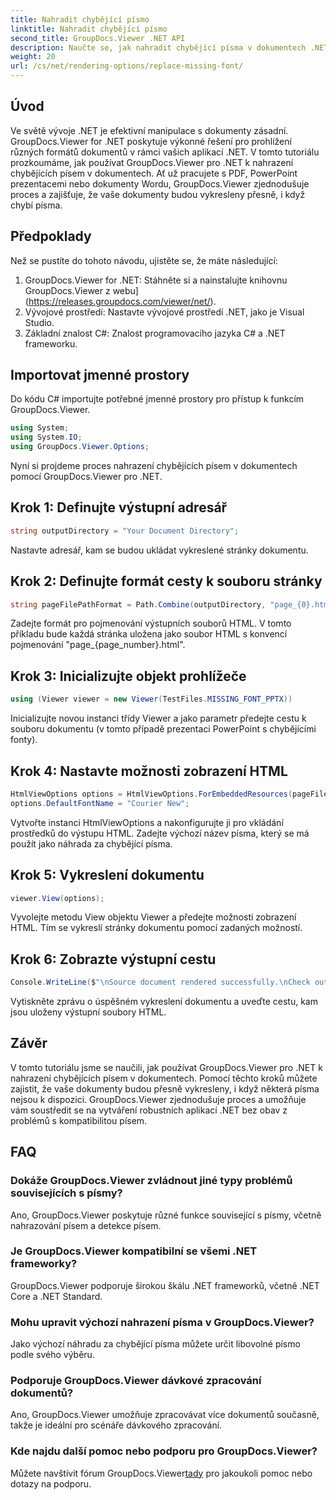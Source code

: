 ```yaml
---
title: Nahradit chybějící písmo
linktitle: Nahradit chybějící písmo
second_title: GroupDocs.Viewer .NET API
description: Naučte se, jak nahradit chybějící písma v dokumentech .NET bez námahy pomocí GroupDocs.Viewer. Zajistěte přesné vykreslování pomocí jednoduchých kroků.
weight: 20
url: /cs/net/rendering-options/replace-missing-font/
---
```

## Úvod
Ve světě vývoje .NET je efektivní manipulace s dokumenty zásadní. GroupDocs.Viewer for .NET poskytuje výkonné řešení pro prohlížení různých formátů dokumentů v rámci vašich aplikací .NET. V tomto tutoriálu prozkoumáme, jak používat GroupDocs.Viewer pro .NET k nahrazení chybějících písem v dokumentech. Ať už pracujete s PDF, PowerPoint prezentacemi nebo dokumenty Wordu, GroupDocs.Viewer zjednodušuje proces a zajišťuje, že vaše dokumenty budou vykresleny přesně, i když chybí písma.
## Předpoklady
Než se pustíte do tohoto návodu, ujistěte se, že máte následující:
1. GroupDocs.Viewer for .NET: Stáhněte si a nainstalujte knihovnu GroupDocs.Viewer z webu](https://releases.groupdocs.com/viewer/net/).
2. Vývojové prostředí: Nastavte vývojové prostředí .NET, jako je Visual Studio.
3. Základní znalost C#: Znalost programovacího jazyka C# a .NET frameworku.

## Importovat jmenné prostory
Do kódu C# importujte potřebné jmenné prostory pro přístup k funkcím GroupDocs.Viewer.

```csharp
using System;
using System.IO;
using GroupDocs.Viewer.Options;
```

Nyní si projdeme proces nahrazení chybějících písem v dokumentech pomocí GroupDocs.Viewer pro .NET.
## Krok 1: Definujte výstupní adresář
```csharp
string outputDirectory = "Your Document Directory";
```
Nastavte adresář, kam se budou ukládat vykreslené stránky dokumentu.
## Krok 2: Definujte formát cesty k souboru stránky
```csharp
string pageFilePathFormat = Path.Combine(outputDirectory, "page_{0}.html");
```
Zadejte formát pro pojmenování výstupních souborů HTML. V tomto příkladu bude každá stránka uložena jako soubor HTML s konvencí pojmenování "page_{page_number}.html".
## Krok 3: Inicializujte objekt prohlížeče
```csharp
using (Viewer viewer = new Viewer(TestFiles.MISSING_FONT_PPTX))
```
Inicializujte novou instanci třídy Viewer a jako parametr předejte cestu k souboru dokumentu (v tomto případě prezentaci PowerPoint s chybějícími fonty).
## Krok 4: Nastavte možnosti zobrazení HTML
```csharp
HtmlViewOptions options = HtmlViewOptions.ForEmbeddedResources(pageFilePathFormat);
options.DefaultFontName = "Courier New";
```
Vytvořte instanci HtmlViewOptions a nakonfigurujte ji pro vkládání prostředků do výstupu HTML. Zadejte výchozí název písma, který se má použít jako náhrada za chybějící písma.
## Krok 5: Vykreslení dokumentu
```csharp
viewer.View(options);
```
Vyvolejte metodu View objektu Viewer a předejte možnosti zobrazení HTML. Tím se vykreslí stránky dokumentu pomocí zadaných možností.
## Krok 6: Zobrazte výstupní cestu
```csharp
Console.WriteLine($"\nSource document rendered successfully.\nCheck output in {outputDirectory}.");
```
Vytiskněte zprávu o úspěšném vykreslení dokumentu a uveďte cestu, kam jsou uloženy výstupní soubory HTML.

## Závěr
V tomto tutoriálu jsme se naučili, jak používat GroupDocs.Viewer pro .NET k nahrazení chybějících písem v dokumentech. Pomocí těchto kroků můžete zajistit, že vaše dokumenty budou přesně vykresleny, i když některá písma nejsou k dispozici. GroupDocs.Viewer zjednodušuje proces a umožňuje vám soustředit se na vytváření robustních aplikací .NET bez obav z problémů s kompatibilitou písem.
## FAQ
### Dokáže GroupDocs.Viewer zvládnout jiné typy problémů souvisejících s písmy?
Ano, GroupDocs.Viewer poskytuje různé funkce související s písmy, včetně nahrazování písem a detekce písem.
### Je GroupDocs.Viewer kompatibilní se všemi .NET frameworky?
GroupDocs.Viewer podporuje širokou škálu .NET frameworků, včetně .NET Core a .NET Standard.
### Mohu upravit výchozí nahrazení písma v GroupDocs.Viewer?
Jako výchozí náhradu za chybějící písma můžete určit libovolné písmo podle svého výběru.
### Podporuje GroupDocs.Viewer dávkové zpracování dokumentů?
Ano, GroupDocs.Viewer umožňuje zpracovávat více dokumentů současně, takže je ideální pro scénáře dávkového zpracování.
### Kde najdu další pomoc nebo podporu pro GroupDocs.Viewer?
 Můžete navštívit fórum GroupDocs.Viewer[tady](https://forum.groupdocs.com/c/viewer/9) pro jakoukoli pomoc nebo dotazy na podporu.